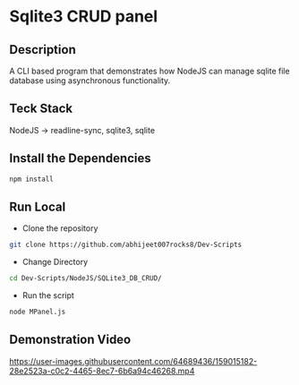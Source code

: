 # Sqlite3 CRUD panel

## Description

A CLI based program that demonstrates how NodeJS can manage sqlite file database using asynchronous functionality.

## Teck Stack

NodeJS -> readline-sync, sqlite3, sqlite

## Install the Dependencies

```bash
npm install
```

## Run Local

* Clone the repository

```bash
git clone https://github.com/abhijeet007rocks8/Dev-Scripts
```

* Change Directory

```bash
cd Dev-Scripts/NodeJS/SQLite3_DB_CRUD/
```

* Run the script

```bash
node MPanel.js
```

## Demonstration Video

https://user-images.githubusercontent.com/64689436/159015182-28e2523a-c0c2-4465-8ec7-6b6a94c46268.mp4
